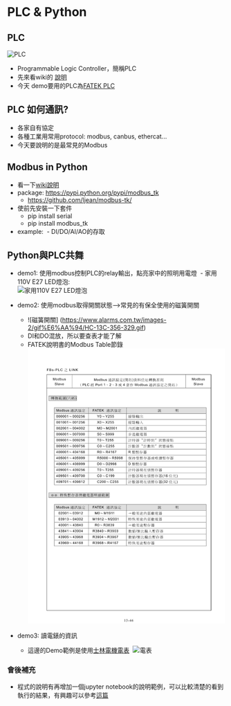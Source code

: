 # PLC & Python

## PLC

![PLC](http://www.fatek.com/tw/data/goods/201212/1354859791k63z11.jpg)
- Programmable Logic Controller，簡稱PLC
- 先來看wiki的 [說明](https://zh.wikipedia.org/wiki/%E5%8F%AF%E7%BC%96%E7%A8%8B%E9%80%BB%E8%BE%91%E6%8E%A7%E5%88%B6%E5%99%A8)
- 今天 demo要用的PLC為[FATEK PLC](http://www.fatek.com/tw/prod.php?act=view&no=1)


## PLC 如何通訊?
- 各家自有協定
- 各種工業用常用protocol: modbus, canbus, ethercat...
- 今天要說明的是最常見的Modbus

## Modbus in Python
- 看一下[wiki說明](https://zh.wikipedia.org/wiki/Modbus)
- package: https://pypi.python.org/pypi/modbus_tk
  - https://github.com/ljean/modbus-tk/
- 使前先安裝一下套件
  - pip install serial
  - pip install modbus_tk
- example:
  - DI/DO/AI/AO的存取
  
## Python與PLC共舞
- demo1: 使用modbus控制PLC的relay輸出，點亮家中的照明用電燈
  - 家用110V E27 LED燈泡:  
  ![家用110V E27 LED燈泡](http://www.ikea.com/tw/zh/images/products/ryet-led-deng-pao-e-liu-ming-bai-se__0457392_PE604843_S4.JPG)

- demo2: 使用modbus取得開關狀態-->常見的有保全使用的磁簧開關
    - ![磁簧開關]  (https://www.alarms.com.tw/images-2/gif%E6%AA%94/HC-13C-356-329.gif)
    - DI和DO混放，所以要查表才能了解
    - FATEK說明書的Modbus Table節錄  
    ![PLC的Modbus Table](image/fatek_modbus_addr.png)
  
- demo3: 讀電錶的資訊
    - 這邊的Demo範例是使用[士林電機電表](http://www.seec.com.tw/Content/Goods/GCont.aspx?SiteID=10&MmmID=655575436061073254&CatId=2015120316233269372&MSID=655575454164207353#ad-image-0)
  ![電表](http://www.seec.com.tw/UpFiles/10/Goods_NPics655575436061073254/EG-%E9%9B%BB%E8%A1%A8SPM-8.jpg)

### 會後補充
* 程式的說明有再增加一個jupyter notebook的說明範例，可以比較清楚的看到執行的結果，有興趣可以參考[這篇](Modbus.ipynb)
